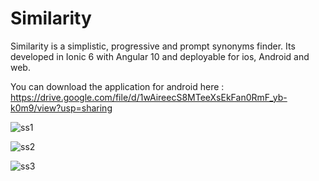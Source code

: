# Similarity

Similarity is a simplistic, progressive and prompt synonyms finder. Its developed in Ionic 6 with Angular 10 and deployable for ios, Android and web.

You can download the application for android here : https://drive.google.com/file/d/1wAireecS8MTeeXsEkFan0RmF_yb-k0m9/view?usp=sharing

![ss1](https://user-images.githubusercontent.com/82432397/116092762-b62a6f80-a6c3-11eb-92f2-4d38b0ad6682.JPG)

![ss2](https://user-images.githubusercontent.com/82432397/116093029-f689ed80-a6c3-11eb-82b3-de6a016f3a45.JPG)

![ss3](https://user-images.githubusercontent.com/82432397/116093041-f8ec4780-a6c3-11eb-9dcd-e10e6694a2aa.JPG)

